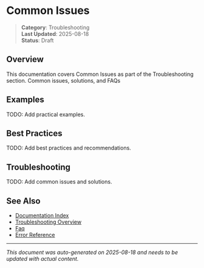 # Common Issues

> **Category**: Troubleshooting  
> **Last Updated**: 2025-08-18  
> **Status**: Draft

## Overview

This documentation covers Common Issues as part of the Troubleshooting section. Common issues, solutions, and FAQs

## Examples

TODO: Add practical examples.

## Best Practices

TODO: Add best practices and recommendations.

## Troubleshooting

TODO: Add common issues and solutions.

## See Also

- [Documentation Index](../README.md)
- [Troubleshooting Overview](./index.md)
- [Faq](./faq.md)
- [Error Reference](./error-reference.md)

---

*This document was auto-generated on 2025-08-18 and needs to be updated with actual content.*
